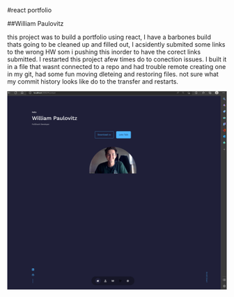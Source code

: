 #react portfolio

##William Paulovitz

this project was to build a portfolio using react, I have a barbones build thats going to be cleaned up and filled out, I acsidently submited some links to the wrong HW som i pushing this inorder to have the corect links submitted. 
I restarted this project afew times do to conection issues. I built it in a file that wasnt connected to a repo and had trouble remote creating one in my git, had some fun moving dleteing and restoring files. not sure what my commit history looks like do to the transfer and restarts. 

![img of me](/src/assets/Screenshot%202023-01-23%20122530.png)
